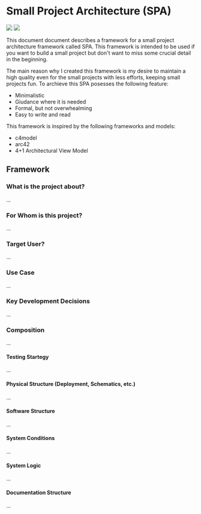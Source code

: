 # Small Project Architecture (SPA)

![](https://img.shields.io/badge/WIP-orange) ![](https://img.shields.io/badge/version-x.x-blue)

This document document describes a framework for a small project architecture framework called SPA. This framework is intended to be used if you want to build a small project but don't want to miss some crucial detail in the beginning.


The main reason why I created this framework is my desire to maintain a high quality even for the small projects with less efforts, keeping small projects fun. To archieve this SPA posesses the following feature:

- Minimalistic
- Giudance where it is needed
- Formal, but not overwhealming
- Easy to write and read

This framework is inspired by the following frameworks and models:

- c4model
- arc42
- 4+1 Architectural View Model

## Framework

### What is the project about?

...

### For Whom is this project?

...

### Target User?

...

### Use Case

...

### Key Development Decisions

...


### Composition

...


#### Testing Startegy

...

#### Physical Structure (Deployment, Schematics, etc.)

...


#### Software Structure

...


#### System Conditions

...


#### System Logic

...


#### Documentation Structure

...
